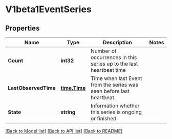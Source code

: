 # V1beta1EventSeries

## Properties
Name | Type | Description | Notes
------------ | ------------- | ------------- | -------------
**Count** | **int32** | Number of occurrences in this series up to the last heartbeat time | 
**LastObservedTime** | [**time.Time**](time.Time.md) | Time when last Event from the series was seen before last heartbeat. | 
**State** | **string** | Information whether this series is ongoing or finished. | 

[[Back to Model list]](../README.md#documentation-for-models) [[Back to API list]](../README.md#documentation-for-api-endpoints) [[Back to README]](../README.md)


